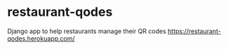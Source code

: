 # restaurant-qodes

Django app to help restaurants manage their QR codes https://restaurant-qodes.herokuapp.com/

